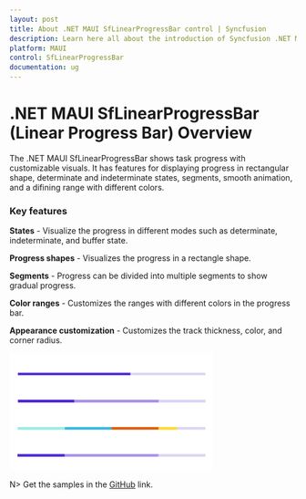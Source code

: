 ```yaml
---
layout: post
title: About .NET MAUI SfLinearProgressBar control | Syncfusion 
description: Learn here all about the introduction of Syncfusion .NET MAUI SfLinearProgressBar (Progress Bar) control, its elements and more.
platform: MAUI
control: SfLinearProgressBar
documentation: ug
---
```


# .NET MAUI SfLinearProgressBar (Linear Progress Bar) Overview

The .NET MAUI SfLinearProgressBar shows task progress with customizable visuals. It has features for displaying progress in rectangular shape, determinate and indeterminate states, segments, smooth animation, and a difining range with different colors.

### Key features

**States** - Visualize the progress in different modes such as determinate, indeterminate, and buffer state. 

**Progress shapes** - Visualizes the progress in a rectangle shape.

**Segments** - Progress can be divided into multiple segments to show gradual progress.

**Color ranges** - Customizes the ranges with different colors in the progress bar.

**Appearance customization** - Customizes the track thickness, color, and corner radius. 

![ProgresBar control for .NET MAUI.](images/overview/dotnet_maui_progressbar.png)

N> Get the samples in the [GitHub](https://github.com/syncfusion/maui-demos) link.